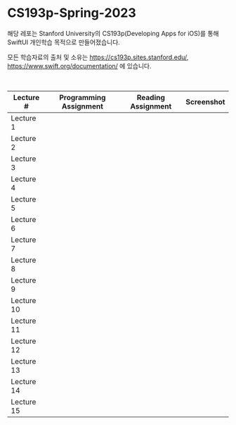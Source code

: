 # CS193p-Spring-2023

해당 레포는 Stanford University의 CS193p(Developing Apps for iOS)를 통해 SwiftUI 개인학습 목적으로 만들어졌습니다.

모든 학습자료의 출처 및 소유는 https://cs193p.sites.stanford.edu/, https://www.swift.org/documentation/ 에 있습니다.


</br>

| Lecture # | Programming Assignment | Reading Assignment | Screenshot |
| ------------- | ------------- | ------------- | ------------- |
| Lecture 1  |  |
| Lecture 2  | |
| Lecture 3  | |
| Lecture 4  | |
| Lecture 5  ||
| Lecture 6  | |
| Lecture 7  |  |
| Lecture 8  |   |
| Lecture 9  |   |
| Lecture 10  |   |
| Lecture 11  |   |
| Lecture 12  |   |
| Lecture 13  |   |
| Lecture 14  |   |
| Lecture 15  |   |
